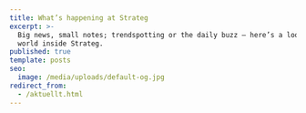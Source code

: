 ```yaml
---
title: What’s happening at Strateg
excerpt: >-
  Big news, small notes; trendspotting or the daily buzz – here’s a look at the
  world inside Strateg.  
published: true
template: posts
seo:
  image: /media/uploads/default-og.jpg
redirect_from:
  - /aktuellt.html
---
```


